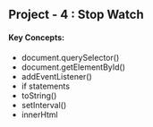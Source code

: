 ## Project - 4 : Stop Watch

#### Key Concepts:

- document.querySelector()
- document.getElementById()
- addEventListener()
- if statements
- toString()
- setInterval()
- innerHtml
